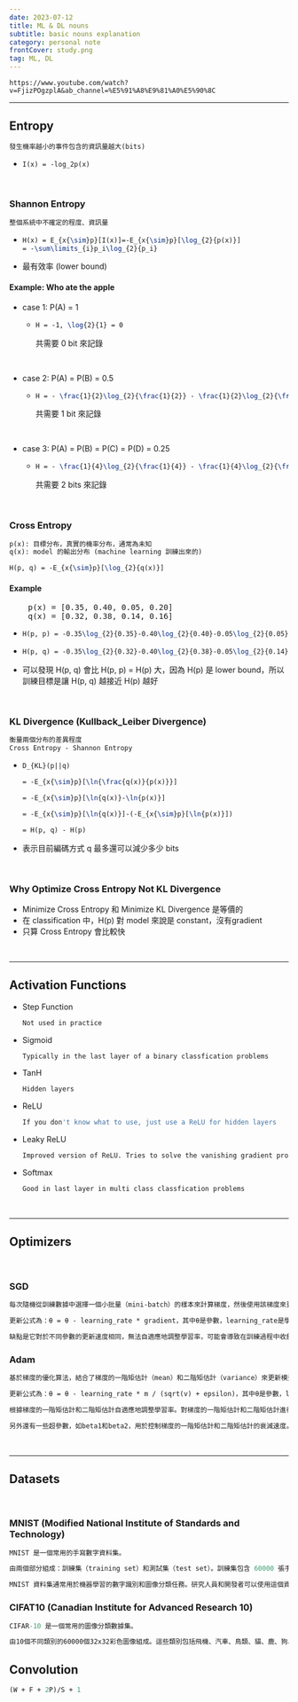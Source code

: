 ```yaml
---
date: 2023-07-12
title: ML & DL nouns
subtitle: basic nouns explanation
category: personal note 
frontCover: study.png
tag: ML, DL
---
```

```youtube
https://www.youtube.com/watch?v=FjizPOgzplA&ab_channel=%E5%91%A8%E9%81%A0%E5%90%8C
```

<hr style="border-color: rgb(161, 161, 161, 0.5); width: 100%;">

## Entropy
```def
發生機率越小的事件包含的資訊量越大(bits)
```
-   ```latex
    I(x) = -log_2p(x)
    ```

<br>

### Shannon Entropy
```def
整個系統中不確定的程度、資訊量
```
-   ```latex
    H(x) = E_{x{\sim}p}[I(x)]=-E_{x{\sim}p}[\log_{2}{p(x)}]
    = -\sum\limits_{i}p_i\log_{2}{p_i}
    ```
- 最有效率 (lower bound)

#### Example: Who ate the apple
- case 1: P(A) = 1
  - ```latex
    H = -1, \log{2}{1} = 0
    ```
    <li style="list-style-type:none;">共需要 0 bit 來記錄</li>
  
<br>

- case 2: P(A) = P(B) = 0.5
  - ```latex
    H = - \frac{1}{2}\log_{2}{\frac{1}{2}} - \frac{1}{2}\log_{2}{\frac{1}{2}} = 1
    ```

    <li style="list-style-type:none;">共需要 1 bit 來記錄</li>
  
<br>

- case 3: P(A) = P(B) = P(C) = P(D) = 0.25
  - ```latex
    H = - \frac{1}{4}\log_{2}{\frac{1}{4}} - \frac{1}{4}\log_{2}{\frac{1}{4}} - \frac{1}{4}\log_{2}{\frac{1}{4}} - \frac{1}{4}\log_{2}{\frac{1}{4}} = 2
    ```
    <li style="list-style-type:none;">共需要 2 bits 來記錄</li>

<br>

### Cross Entropy
```def
p(x): 目標分布，真實的機率分布，通常為未知
q(x): model 的輸出分布 (machine learning 訓練出來的)
```
```latex
H(p, q) = -E_{x{\sim}p}[\log_{2}{q(x)}]
```

#### Example

<pre>
    p(x) = [0.35, 0.40, 0.05, 0.20]
    q(x) = [0.32, 0.38, 0.14, 0.16]
</pre>

- ```latex
  H(p, p) = -0.35\log_{2}{0.35}-0.40\log_{2}{0.40}-0.05\log_{2}{0.05}-0.20\log_{2}{0.20} = 1.739
  ```
- ```latex
  H(p, q) = -0.35\log_{2}{0.32}-0.40\log_{2}{0.38}-0.05\log_{2}{0.14}-0.20\log_{2}{0.16} = 1.804
  ```

- 可以發現 H(p, q) 會比 H(p, p) = H(p) 大，因為 H(p) 是 lower bound，所以訓練目標是讓 H(p, q) 越接近 H(p) 越好

<br>

### KL Divergence (Kullback_Leiber Divergence)
```def
衡量兩個分布的差異程度
Cross Entropy - Shannon Entropy
```
-   ```latex
    D_{KL}(p||q)
    ```
    ```latex
    = -E_{x{\sim}p}[\ln{\frac{q(x)}{p(x)}}]
    ```
    ```latex
    = -E_{x{\sim}p}[\ln{q(x)}-\ln{p(x)}]
    ```
    ```latex
    = -E_{x{\sim}p}[\ln{q(x)}]-(-E_{x{\sim}p}[\ln{p(x)}])
    ```
    ```latex
    = H(p, q) - H(p)
    ```
- 表示目前編碼方式 q 最多還可以減少多少 bits

<br>

### Why Optimize Cross Entropy Not KL Divergence
- Minimize Cross Entropy 和 Minimize KL Divergence 是等價的
- 在 classification 中，H(p) 對 model 來說是 constant，沒有gradient 
- 只算 Cross Entropy 會比較快

<br>
<hr style="border-color: rgb(161, 161, 161, 0.5); width: 100%;">

## Activation Functions
- Step Function
  ```def
  Not used in practice
  ```
- Sigmoid
  ```def
  Typically in the last layer of a binary classfication problems
  ```
- TanH
  ```def
  Hidden layers
  ```
- ReLU
  ```def
  If you don't know what to use, just use a ReLU for hidden layers 
  ```
- Leaky ReLU
  ```def
  Improved version of ReLU. Tries to solve the vanishing gradient problem
  ```
- Softmax
  ```def
  Good in last layer in multi class classfication problems
  ```

<br>
<hr style="border-color: rgb(161, 161, 161, 0.5); width: 100%;">

## Optimizers

<br>

### SGD
  ```def
  每次隨機從訓練數據中選擇一個小批量（mini-batch）的樣本來計算梯度，然後使用該梯度來更新模型參數。
  
  更新公式為：θ = θ - learning_rate * gradient，其中θ是參數，learning_rate是學習率，gradient是損失函數對參數的梯度。
  
  缺點是它對於不同參數的更新速度相同，無法自適應地調整學習率，可能會導致在訓練過程中收斂速度較慢或陷入局部最小值。
  ```
### Adam
  ```def
  基於梯度的優化算法，結合了梯度的一階矩估計（mean）和二階矩估計（variance）來更新模型參數。
  
  更新公式為：θ = θ - learning_rate * m / (sqrt(v) + epsilon)，其中θ是參數，learning_rate是學習率，m是梯度的一階矩估計，v是梯度的二階矩估計，epsilon是一個很小的數值，用於避免除以零的情況。
  
  根據梯度的一階矩估計和二階矩估計自適應地調整學習率。對梯度的一階矩估計和二階矩估計進行指數移動平均，並使用這些估計值來調整學習率。
  
  另外還有一些超參數，如beta1和beta2，用於控制梯度的一階矩估計和二階矩估計的衰減速度。
  ```


<br>
<hr style="border-color: rgb(161, 161, 161, 0.5); width: 100%;">

## Datasets

<br>

### MNIST (Modified National Institute of Standards and Technology)
  ```def
  MNIST 是一個常用的手寫數字資料集。

  由兩個部分組成：訓練集（training set）和測試集（test set）。訓練集包含 60000 張手寫數字圖像，測試集包含 10000 張圖像。每張圖像的尺寸都是 28x28 像素，並且包含一個單一的手寫數字（從 0 到 9）。

  MNIST 資料集通常用於機器學習的數字識別和圖像分類任務。研究人員和開發者可以使用這個資料集來訓練模型，評估模型的性能，以及進行各種圖像處理和機器學習的實驗。
  ```

### CIFAT10 (Canadian Institute for Advanced Research 10)
  ```def
  CIFAR-10 是一個常用的圖像分類數據集。
  
  由10個不同類別的60000個32x32彩色圖像組成。這些類別包括飛機、汽車、鳥類、貓、鹿、狗、青蛙、馬、船和卡車。每個類別有6000個圖像，其中50000個圖像用於訓練，10000個圖像用於測試。CIFAR-10數據集常用於測試和評估圖像分類模型的性能。
  ```


## Convolution
  ```def
  (W + F + 2P)/S + 1
  ```
